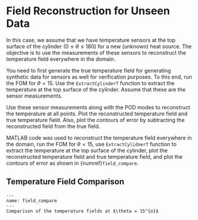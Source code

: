 # Field Reconstruction for Unseen Data

In this case, we assume that we have temperature sensors at the top surface of the cylinder ($0 \leq \theta \leq 180$) for a new (unknown) heat source. The objective is to use the measurements of these sensors to reconstruct the temperature field everywhere in the domain.

You need to first generate the true temperature field for generating synthetic data for sensors as well for verification purposes. To this end, run the FOM for $\theta = 15$. Use the `ExtractCylinderT` function to extract the temperature at the top surface of the cylinder. Assume that these are the sensor measurements.

Use these sensor measurements along with the POD modes to reconstruct the temperature at all points. Plot the reconstructed temperature field and true temperature field. Also, plot the contours of error by subtracting the reconstructed field from the true field.

MATLAB code was used to reconstruct the temperature field everywhere in the domain, run the FOM for $\theta = 15$, use `ExtractCylidnerT` function to extract the temperature at the top surface of the cylinder, plot the reconstructed temperature field and true temperature field, and plot the contours of error as shown in {numref}`field_compare`.

## Temperature Field Comparison

```{figure} img/field_compare.png
---
name: field_compare
---
Comparison of the temperature fields at $\theta = 15^{o}$
```